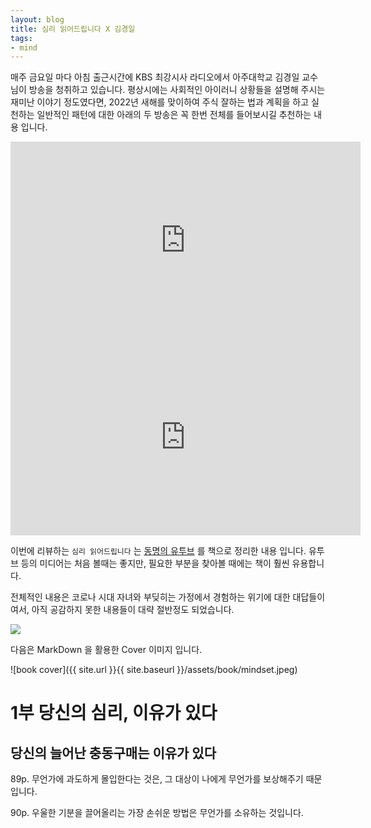 ```yaml
---
layout: blog
title: 심리 읽어드립니다 X 김경일
tags:
- mind
---
```


매주 금요일 마다 아침 출근시간에 KBS 최강시사 라디오에서 아주대학교 김경일 교수님이 방송을 청취하고 있습니다. 평상시에는 사회적인 아이러니 상황들을 설명해 주시는 재미난 이야기 정도였다면, 2022년 새해를 맞이하여 주식 잘하는 법과 계획을 하고 실천하는 일반적인 패턴에 대한 아래의 두 방송은 꼭 한번 전체를 들어보시길 추천하는 내용 입니다.

<iframe width="560" height="315" src="https://www.youtube.com/embed/7eCkqdxNsw4" title="YouTube video player" frameborder="0" allow="accelerometer; autoplay; clipboard-write; encrypted-media; gyroscope; picture-in-picture" allowfullscreen></iframe>

<iframe width="560" height="315" src="https://www.youtube.com/embed/CE_xjF3svys" title="YouTube video player" frameborder="0" allow="accelerometer; autoplay; clipboard-write; encrypted-media; gyroscope; picture-in-picture" allowfullscreen></iframe>

이번에 리뷰하는 `심리 읽어드립니다` 는 [동명의 유투브](https://www.youtube.com/playlist?list=PLWFNKrYyaIP6OkaYT030VzelRoDjHUnsl) 를 책으로 정리한 내용 입니다. 유투브 등의 미디어는 처음 볼때는 좋지만, 필요한 부분을 찾아볼 때에는 책이 훨씬 유용합니다. 

전체적인 내용은 코로나 시대 자녀와 부딪히는 가정에서 경험하는 위기에 대한 대답들이여서, 아직 공감하지 못한 내용들이 대략 절반정도 되었습니다.

<img src="https://image.yes24.com/goods/104107957/L" style="{text-align: center;}"/>

다음은 MarkDown 을 활용한 Cover 이미지 입니다.

![book cover]({{ site.url }}{{ site.baseurl }}/assets/book/mindset.jpeg)

# 1부 당신의 심리, 이유가 있다

## 당신의 늘어난 충동구매는 이유가 있다

89p. 무언가에 과도하게 몰입한다는 것은, 그 대상이 나에게 무언가를 보상해주기 때문 입니다.

90p. 우울한 기분을 끌어올리는 가장 손쉬운 방법은 무언가를 소유하는 것입니다.